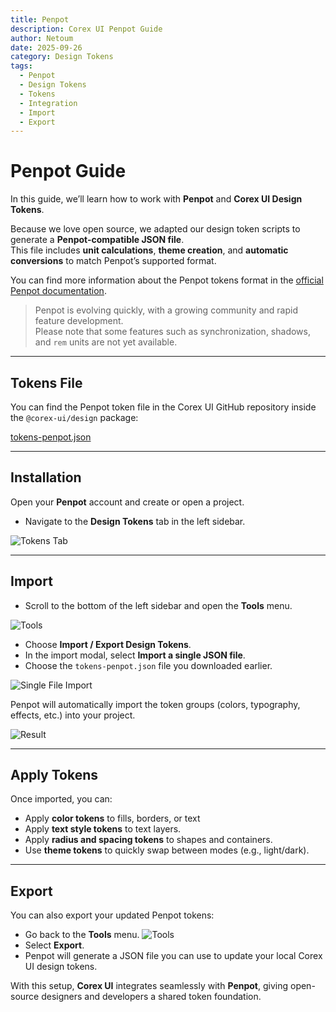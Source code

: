 ```yaml
---
title: Penpot
description: Corex UI Penpot Guide
author: Netoum
date: 2025-09-26
category: Design Tokens
tags:
  - Penpot
  - Design Tokens
  - Tokens
  - Integration
  - Import
  - Export
---
```


# Penpot Guide

In this guide, we’ll learn how to work with **Penpot** and **Corex UI Design Tokens**.

Because we love open source, we adapted our design token scripts to generate a **Penpot-compatible JSON file**.  
This file includes **unit calculations**, **theme creation**, and **automatic conversions** to match Penpot’s supported format.

You can find more information about the Penpot tokens format in the [official Penpot documentation](https://help.penpot.app/user-guide/design-tokens/).

> Penpot is evolving quickly, with a growing community and rapid feature development.  
> Please note that some features such as synchronization, shadows, and `rem` units are not yet available.

---

## Tokens File

You can find the Penpot token file in the Corex UI GitHub repository inside the `@corex-ui/design` package:

[tokens-penpot.json](https://github.com/corex-ui/corex-ui/blob/main/packages/design/tokens/tokens-penpot.json)

---

## Installation

Open your **Penpot** account and create or open a project.

- Navigate to the **Design Tokens** tab in the left sidebar.

![Tokens Tab](/images/penpot/tokens-tab.png)

---

## Import

- Scroll to the bottom of the left sidebar and open the **Tools** menu.

![Tools](/images/penpot/tools.png)

- Choose **Import / Export Design Tokens**.
- In the import modal, select **Import a single JSON file**.
- Choose the `tokens-penpot.json` file you downloaded earlier.

![Single File Import](/images/penpot/single-file.png)

Penpot will automatically import the token groups (colors, typography, effects, etc.) into your project.

![Result](/images/penpot/result.png)

---

## Apply Tokens

Once imported, you can:

- Apply **color tokens** to fills, borders, or text
- Apply **text style tokens** to text layers.
- Apply **radius and spacing tokens** to shapes and containers.
- Use **theme tokens** to quickly swap between modes (e.g., light/dark).

---

## Export

You can also export your updated Penpot tokens:

- Go back to the **Tools** menu.
  ![Tools](/images/penpot/tools.png)
- Select **Export**.
- Penpot will generate a JSON file you can use to update your local Corex UI design tokens.

With this setup, **Corex UI** integrates seamlessly with **Penpot**, giving open-source designers and developers a shared token foundation.
